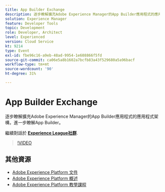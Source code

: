 ```yaml
---
title: App Builder Exchange
description: 逐步瞭解擴充Adobe Experience Manager的App Builder應用程式的應用程式架構，進一步瞭解App Builder。
solution: Experience Manager
feature: Developer Tools
topic: Development
role: Developer, Architect
level: Experienced
version: Cloud Service
kt: 9214
type: Event
exl-id: fbe96c16-a9eb-48ad-9954-1e608866f5fd
source-git-commit: ca06e5a8b1602a7bcfb83a43f529680a5a96bacf
workflow-type: tm+mt
source-wordcount: '90'
ht-degree: 31%

---
```


# App Builder Exchange

逐步瞭解擴充Adobe Experience Manager的App Builder應用程式的應用程式架構，進一步瞭解App Builder。

繼續對話於 **[Experience League社群](https://adobe.ly/3uragoI)**.

>[!VIDEO](https://video.tv.adobe.com/v/337709/?quality=12&learn=on&hidetitle=true)

## 其他資源

- [Adobe Experience Platform 文件](https://experienceleague.adobe.com/docs/experience-platform.html)
- [Adobe Experience Platform 概述](https://experienceleague.adobe.com/docs/experience-platform/landing/home.html?lang=zh-Hant)
- [Adobe Experience Platform 教學課程](https://experienceleague.adobe.com/docs/platform-learn/tutorials/overview.html?lang=zh-Hant)
